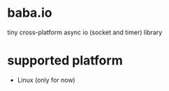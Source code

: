 # baba.io
tiny cross-platform async io (socket and timer) library

# supported platform
- Linux (only for now)
